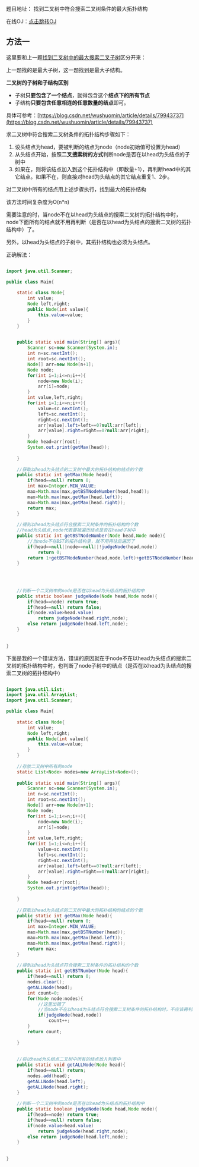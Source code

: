 题目地址： 找到二叉树中符合搜索二叉树条件的最大拓扑结构

在线OJ：[点击跳转OJ](https://www.nowcoder.com/practice/e13bceaca5b14860b83cbcc4912c5d4a?tpId=101&tqId=33235&rp=1&ru=%2Fta%2Fprogrammer-code-interview-guide&qru=%2Fta%2Fprogrammer-code-interview-guide%2Fquestion-ranking&tab=answerKey)



## 方法一

这里要和上一题[找到二叉树中的最大搜索二叉子树](https://www.nowcoder.com/practice/380d49d7f99242709ab4b91c36bf2acc?tpId=101&tqId=33234&rp=1&ru=%2Fta%2Fprogrammer-code-interview-guide&qru=%2Fta%2Fprogrammer-code-interview-guide%2Fquestion-ranking&tab=answerKey)区分开来：

上一题找的是最大子树，这一题找到是最大子结构。

**二叉树的子树和子结构区别**

- 子树**只要包含了一个结点**，就得包含这个**结点下的所有节点**
- 子结构**只要包含任意相连的任意数量的结点**即可。

具体可参考：[https://blog.csdn.net/wushuomin/article/details/79943737](https://blog.csdn.net/wushuomin/article/details/79943737)

求二叉树中符合搜索二叉树条件的拓扑结构步骤如下：

1. 设头结点为head，要被判断的结点为node（node初始值可设置为head）
2. 从头结点开始，按照**二叉搜索树的方式**判断node是否在以head为头结点的子树中
3. 如果在，则将该结点加入到这个拓扑结构中（即数量+1），再判断head中的其它结点。如果不在，则直接对head为头结点的其它结点重复1、2步。

对二叉树中所有的结点用上述步骤执行，找到最大的拓扑结构

该方法时间复杂度为O(n\*n)

需要注意的时，当node不在以head为头结点的搜索二叉树的拓扑结构中时，node下面所有的结点就不用再判断（是否在以head为头结点的搜索二叉树的拓扑结构中）了。

另外，以head为头结点的子树中，其拓扑结构也必须为头结点。



正确解法：

```java

import java.util.Scanner;

public class Main{
    
    static class Node{
        int value;
        Node left,right;
        public Node(int value){
            this.value=value;
        }
    }

    
    public static void main(String[] args){
        Scanner sc=new Scanner(System.in);
        int n=sc.nextInt();
        int root=sc.nextInt();
        Node[] arr=new Node[n+1];
        Node node;
        for(int i=1;i<=n;i++){
            node=new Node(i);
            arr[i]=node;
        }
        int value,left,right;
        for(int i=1;i<=n;i++){
            value=sc.nextInt();
            left=sc.nextInt();
            right=sc.nextInt();
            arr[value].left=left==0?null:arr[left];
            arr[value].right=right==0?null:arr[right];
        }
        Node head=arr[root];
        System.out.print(getMax(head));
        
    }
    
    //获取以head为头结点的二叉树中最大的拓扑结构的结点的个数
    public static int getMax(Node head){
        if(head==null) return 0;
        int max=Integer.MIN_VALUE;
        max=Math.max(max,getBSTNodeNumber(head,head));
        max=Math.max(max,getMax(head.left));
        max=Math.max(max,getMax(head.right));
        return max;
    }
    
    //得到以head为头结点符合搜索二叉树条件的拓扑结构的个数
    //head为头结点,node代表要被遍历结点是否在head子树中
    public static int getBSTNodeNumber(Node head,Node node){
        //当node不在BST的拓扑结构里，就不用再往后遍历了
        if(head==null||node==null||!judgeNode(head,node))
            return 0;
        return 1+getBSTNodeNumber(head,node.left)+getBSTNodeNumber(head,node.right);
    }
    
    

    
    //判断一个二叉树中的node是否在以head为头结点的拓扑结构中
    public static boolean judgeNode(Node head,Node node){
        if(head==node) return true;
        if(head==null) return false;
        if(node.value>head.value)
            return judgeNode(head.right,node);
        else return judgeNode(head.left,node);
    }
    
    
}
```







下面是我的一个错误方法，错误的原因就在于node不在以head为头结点的搜索二叉树的拓扑结构中时，也判断了node子树中的结点（是否在以head为头结点的搜索二叉树的拓扑结构中）

```java

import java.util.List;
import java.util.ArrayList;
import java.util.Scanner;

public class Main{
    
    static class Node{
        int value;
        Node left,right;
        public Node(int value){
            this.value=value;
        }
    }
    
    //存放二叉树中所有的node
    static List<Node> nodes=new ArrayList<Node>();
    
    public static void main(String[] args){
        Scanner sc=new Scanner(System.in);
        int n=sc.nextInt();
        int root=sc.nextInt();
        Node[] arr=new Node[n+1];
        Node node;
        for(int i=1;i<=n;i++){
            node=new Node(i);
            arr[i]=node;
        }
        int value,left,right;
        for(int i=1;i<=n;i++){
            value=sc.nextInt();
            left=sc.nextInt();
            right=sc.nextInt();
            arr[value].left=left==0?null:arr[left];
            arr[value].right=right==0?null:arr[right];
        }
        Node head=arr[root];
        System.out.print(getMax(head));
        
    }
    
    //获取以head为头结点的二叉树中最大的拓扑结构的结点的个数
    public static int getMax(Node head){
        if(head==null) return 0;
        int max=Integer.MIN_VALUE;
        max=Math.max(max,getBSTNumber(head));
        max=Math.max(max,getMax(head.left));
        max=Math.max(max,getMax(head.right));
        return max;
    }
    
    //得到以head为头结点符合搜索二叉树条件的拓扑结构的个数
    public static int getBSTNumber(Node head){
        if(head==null) return 0;
        nodes.clear();
        getALLNode(head);
        int count=0;
        for(Node node:nodes){
            //这里出错了
            //当node不在以head为头结点符合搜索二叉树条件的拓扑结构时，不应该再判断node子树中的结点了
            if(judgeNode(head,node)) 
                count++;
        }
        return count;
            
    }
    
    
    //将以head为头结点二叉树中所有的结点放入列表中
    public static void getALLNode(Node head){
        if(head==null) return;
        nodes.add(head);
        getALLNode(head.left);
        getALLNode(head.right);
    }
    
    //判断一个二叉树中的node是否在以head为头结点的拓扑结构中
    public static boolean judgeNode(Node head,Node node){
        if(head==node) return true;
        if(head==null) return false;
        if(node.value>head.value)
            return judgeNode(head.right,node);
        else return judgeNode(head.left,node);
    }
    
    
}
```


